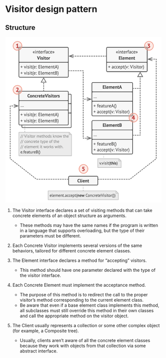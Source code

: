 # Visitor design pattern

## Structure

![Visitor](../../images/visitor.png)

1. The Visitor interface declares a set of visiting methods that can take concrete elements of an object structure as arguments.

   - These methods may have the same names if the program is written in a language that supports overloading, but the type of their parameters must be different.

2. Each Concrete Visitor implements several versions of the same behaviors, tailored for different concrete element classes.

3. The Element interface declares a method for “accepting” visitors.

   - This method should have one parameter declared with the type of the visitor interface.

4. Each Concrete Element must implement the acceptance method.

   - The purpose of this method is to redirect the call to the proper visitor’s method corresponding to the current element class.
   - Be aware that even if a base element class implements this method, all subclasses must still override this method in their own classes and call the appropriate method on the visitor object.

5. The Client usually represents a collection or some other complex object (for example, a Composite tree).
   - Usually, clients aren’t aware of all the concrete element classes because they work with objects from that collection via some abstract interface.
